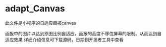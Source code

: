 # adapt_Canvas
此文件是小程序的自适应画报canvas

画报中的图片以达到原图比例自适应，画报的高度不移位屏幕的限制。从而达到自适应效果
详细介绍信息可下载源码，日期到开发者工具中查看
